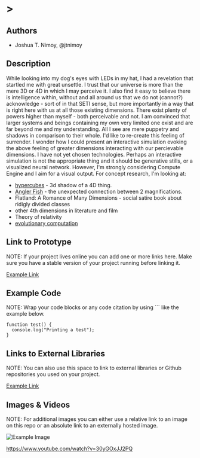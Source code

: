 # >

## Authors
- Joshua T. Nimoy, @jtnimoy

## Description

While looking into my dog's eyes with LEDs in my hat, I had a revelation that startled me with great unsettle. I trust that our universe is more than the mere 3D or 4D in which I may perceive it. I also find it easy to believe there is intelligence within, without and all around us that we do not (cannot?) acknowledge - sort of in that SETI sense, but more importantly in a way that is right here with us at all those existing dimensions. There exist plenty of powers higher than myself - both perceivable and not. I am convinced that larger systems and beings containing my own very limited one exist and are far beyond me and my understanding. All I see are mere puppetry and shadows in comparison to their whole. I'd like to re-create this feeling of surrender. I wonder how I could present an interactive simulation evoking the above feeling of greater dimensions interacting with our percievable dimensions. I have not yet chosen technologies. Perhaps an interactive simulation is not the appropriate thing and it should be generative stills, or a visualized neural network. However, I'm strongly considering Compute Engine and I aim for a visual output. For concept research, I'm looking at:

+ [hypercubes](http://mathworld.wolfram.com/Hypercube.html) - 3d shadow of a 4D thing.
+ [Angler Fish](http://en.wikipedia.org/wiki/Anglerfish) - the unexpected connection between 2 magnifications.
+ Flatland: A Romance of Many Dimensions - social satire book about ridigly divided classes
+ other 4th dimensions in literature and film
+ Theory of relativity
+ [evolutionary computation](http://en.wikipedia.org/wiki/Evolutionary_computation)


## Link to Prototype
NOTE: If your project lives online you can add one or more links here. Make sure you have a stable version of your project running before linking it.

[Example Link](http://www.google.com "Example Link")

## Example Code
NOTE: Wrap your code blocks or any code citation by using ``` like the example below.
```
function test() {
  console.log("Printing a test");
}
```
## Links to External Libraries
 NOTE: You can also use this space to link to external libraries or Github repositories you used on your project.

[Example Link](http://www.google.com "Example Link")

## Images & Videos
NOTE: For additional images you can either use a relative link to an image on this repo or an absolute link to an externally hosted image.

![Example Image](project_images/cover.jpg?raw=true "Example Image")

https://www.youtube.com/watch?v=30yGOxJJ2PQ
